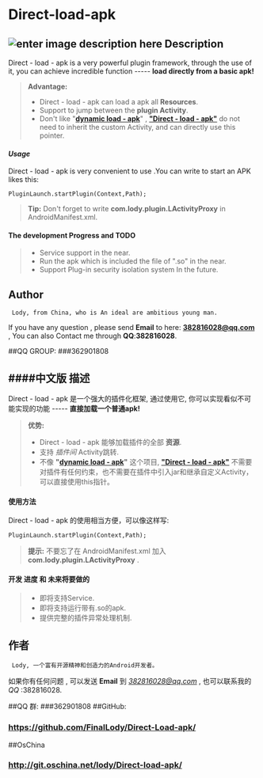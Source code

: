 Direct-load-apk
===================
![enter image description here](http://www.xiaoxiongbizhi.com/wallpapers/1152_864_85/u/x/uxcccgx3r.jpg)
Description
-------------

Direct - load - apk is a very powerful plugin framework, through the use of it, you can achieve incredible function ----- **load directly from a basic apk!** 

> **Advantage:** 
> - Direct - load - apk can load a apk all **Resources**. 
> - Support to jump between the **plugin Activity**. 
> - Don't like "**[dynamic load - apk](https://github.com/singwhatiwanna/dynamic-load-apk)**" , [**"Direct - load - apk"**](https://github.com/asLody/Direct-load-apk) do not need to inherit the custom Activity, and can directly use this pointer. 

#### ***Usage***

Direct - load - apk is very convenient to use .You can write to start an APK likes this:

    PluginLaunch.startPlugin(Context,Path);

> **Tip:** Don't forget to write **com.lody.plugin.LActivityProxy** in AndroidManifest.xml.
#### The development **Progress** and **TODO**
> - Service support in the near.
> -  Run the apk which is included the file of ".so" in the near.
> - Support Plug-in security isolation system In the future.

**Author**
-------------
     Lody, from China, who is An ideal are ambitious young man.
If you have any question , please send **Email** to here: **382816028@qq.com** , You can also Contact me through **QQ**:**382816028**.

##QQ GROUP:
###362901808


####中文版
描述
-------------

Direct - load - apk 是一个强大的插件化框架, 通过使用它, 你可以实现看似不可能实现的功能 ----- **直接加载一个普通apk!** 

> **优势:** 
> - Direct - load - apk 能够加载插件的全部 **资源**. 
> - 支持 *插件间* Activity跳转. 
> - 不像 **"[dynamic load - apk](https://github.com/singwhatiwanna/dynamic-load-apk)"** 这个项目, [**"Direct - load - apk"**](https://github.com/FinalLody/Direct-Load-apk/) 不需要对插件有任何约束，也不需要在插件中引入jar和继承自定义Activity，可以直接使用this指针。

####  使用方法

Direct - load - apk 的使用相当方便，可以像这样写:

    PluginLaunch.startPlugin(Context,Path);

> **提示:** 不要忘了在 AndroidManifest.xml 加入 **com.lody.plugin.LActivityProxy** .

#### 开发 **进度** 和 **未来将要做的**
> - 即将支持Service.
> -  即将支持运行带有.so的apk.
> - 提供完整的插件异常处理机制.

**作者**
-------------
     Lody, 一个富有开源精神和创造力的Android开发者。
如果你有任何问题 , 可以发送 **Email** 到 *382816028@qq.com* , 也可以联系我的 *QQ* :382816028.

##QQ 群:
###362901808
##GitHub:
### https://github.com/FinalLody/Direct-Load-apk/
##OsChina
### http://git.oschina.net/lody/Direct-load-apk/

